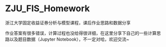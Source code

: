 # ZJU_FIS_Homework

浙江大学固定收益证券分析与模型课程，课后作业思路和数据分享

作业答案有很多错误，计算过程也没给得很详细，在这里分享下自己的一些计算思路以及题目数据（Jupyter Notebook），不一定对哈，欢迎交流~
